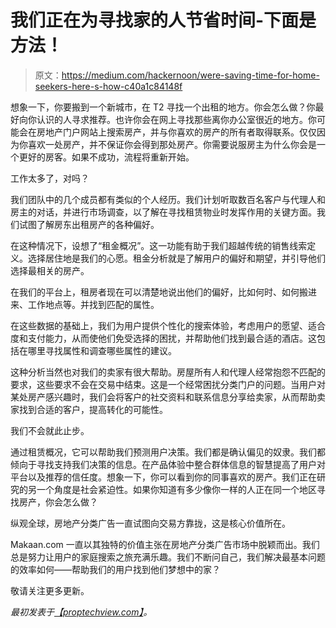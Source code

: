 # 我们正在为寻找家的人节省时间-下面是方法！

> 原文：<https://medium.com/hackernoon/were-saving-time-for-home-seekers-here-s-how-c40a1c84148f>

想象一下，你要搬到一个新城市，在 T2 寻找一个出租的地方。你会怎么做？你最好向你认识的人寻求推荐。也许你会在网上寻找那些离你办公室很近的地方。你可能会在房地产门户网站上搜索房产，并与你喜欢的房产的所有者取得联系。仅仅因为你喜欢一处房产，并不保证你会得到那处房产。你需要说服房主为什么你会是一个更好的房客。如果不成功，流程将重新开始。

工作太多了，对吗？

我们团队中的几个成员都有类似的个人经历。我们计划听取数百名客户与代理人和房主的对话，并进行市场调查，以了解在寻找租赁物业时发挥作用的关键方面。我们试图了解房东出租房产的各种偏好。

在这种情况下，设想了“租金概况”。这一功能有助于我们超越传统的销售线索定义。选择居住地是我们的心愿。租金分析就是了解用户的偏好和期望，并引导他们选择最相关的房产。

在我们的平台上，租房者现在可以清楚地说出他们的偏好，比如何时、如何搬进来、工作地点等。并找到匹配的属性。

在这些数据的基础上，我们为用户提供个性化的搜索体验，考虑用户的愿望、适合度和支付能力，从而使他们免受选择的困扰，并帮助他们找到最合适的酒店。这包括在哪里寻找属性和调查哪些属性的建议。

这种分析当然也对我们的卖家有很大帮助。房屋所有人和代理人经常抱怨不匹配的要求，这些要求不会在交易中结束。这是一个经常困扰分类门户的问题。当用户对某处房产感兴趣时，我们会将客户的社交资料和联系信息分享给卖家，从而帮助卖家找到合适的客户，提高转化的可能性。

我们不会就此止步。

通过租赁概况，它可以帮助我们预测用户决策。我们都是确认偏见的奴隶。我们都倾向于寻找支持我们决策的信息。在产品体验中整合群体信息的智慧提高了用户对平台以及推荐的信任度。想象一下，你可以看到你的同事喜欢的房产。我们正在研究的另一个角度是社会紧迫性。如果你知道有多少像你一样的人正在同一个地区寻找房产，你会怎么做？

纵观全球，房地产分类广告一直试图向交易方靠拢，这是核心价值所在。

Makaan.com 一直以其独特的价值主张在房地产分类广告市场中脱颖而出。我们总是努力让用户的家庭搜索之旅充满乐趣。我们不断问自己，我们解决最基本问题的效率如何——帮助我们的用户找到他们梦想中的家？

敬请关注更多更新。

*最初发表于*[*【proptechview.com】*](https://proptechview.com/were-saving-time-for-home-seekers-heres-how/)*。*